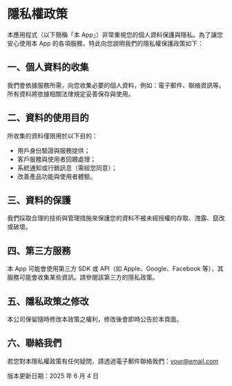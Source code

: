   <h1>隱私權政策</h1>

  <p>本應用程式（以下簡稱「本 App」）非常重視您的個人資料保護與隱私。為了讓您安心使用本 App 的各項服務，特此向您說明我們的隱私權保護政策如下：</p>

  <h2>一、個人資料的收集</h2>
  <p>我們會依據服務所需，向您收集必要的個人資料，例如：電子郵件、聯絡資訊等。所有資料將依據相關法律規定妥善保存與使用。</p>

  <h2>二、資料的使用目的</h2>
  <p>所收集的資料僅限用於以下目的：</p>
  <ul>
    <li>用戶身份驗證與服務提供；</li>
    <li>客戶服務與使用者回饋處理；</li>
    <li>系統通知或行銷訊息（需經您同意）；</li>
    <li>改善產品功能與使用者體驗。</li>
  </ul>

  <h2>三、資料的保護</h2>
  <p>我們採取合理的技術與管理措施來保護您的資料不被未經授權的存取、洩露、竄改或破壞。</p>

  <h2>四、第三方服務</h2>
  <p>本 App 可能會使用第三方 SDK 或 API（如 Apple、Google、Facebook 等），其服務可能會收集某些資訊。請參閱該第三方的隱私政策。</p>

  <h2>五、隱私政策之修改</h2>
  <p>本公司保留隨時修改本政策之權利，修改後會即時公告於本頁面。</p>

  <h2>六、聯絡我們</h2>
  <p>若您對本隱私權政策有任何疑問，請透過電子郵件聯絡我們：<a href="mailto:your@email.com">your@email.com</a></p>

  <p>版本更新日期：2025 年 6 月 4 日</p>
